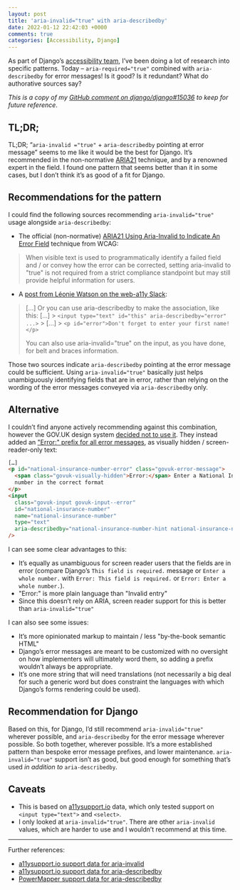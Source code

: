 ```yaml
---
layout: post
title: 'aria-invalid="true" with aria-describedby'
date: 2022-01-12 22:42:03 +0000
comments: true
categories: [Accessibility, Django]
---
```


As part of Django’s [accessibility team](https://github.com/django/deps/blob/main/accepted/0011-accessibility-team.rst), I’ve been doing a lot of research into specific patterns. Today – `aria-required="true"` combined with `aria-describedby` for error messages! Is it good? Is it redundant? What do authorative sources say?

<!-- more -->

_This is a copy of my [GitHub comment on django/django#15036](https://github.com/django/django/pull/15036#issuecomment-1008738687) to keep for future reference_.

## TL;DR;

TL;DR; “`aria-invalid ="true"` + `aria-describedby` pointing at error message” seems to me like it would be the best for Django. It’s recommended in the non-normative [ARIA21](https://www.w3.org/WAI/WCAG21/Techniques/aria/ARIA21) technique, and by a renowned expert in the field. I found one pattern that seems better than it in some cases, but I don’t think it’s as good of a fit for Django.

## Recommendations for the pattern

I could find the following sources recommending `aria-invalid="true"` usage alongside `aria-describedby`:

- The official (non-normative) [ARIA21 Using Aria-Invalid to Indicate An Error Field](https://www.w3.org/WAI/WCAG21/Techniques/aria/ARIA21) technique from WCAG:

> When visible text is used to programmatically identify a failed field and / or convey how the error can be corrected, setting aria-invalid to "true" is not required from a strict compliance standpoint but may still provide helpful information for users.

- A [post from Léonie Watson on the web-a11y Slack](https://web-a11y.slack.com/archives/C042TSFGN/p1557348802029700):

> […]
> Or you can use aria-describedby to make the association, like this:
> […] > `<input type="text" id="this" aria-describedby="error" ...>` > […] > `<p id="error">Don't forget to enter your first name!</p>`
>
> You can also use aria-invalid="true" on the input, as you have done, for belt and braces information.

Those two sources indicate `aria-describedby` pointing at the error message could be sufficient. Using `aria-invalid="true"` basically just helps unambiguously identifying fields that are in error, rather than relying on the wording of the error messages conveyed via `aria-describedby` only.

## Alternative

I couldn’t find anyone actively recommending against this combination, however the GOV.UK design system [decided not to use it](https://github.com/alphagov/govuk-frontend/issues/1168). They instead added an ["Error:" prefix for all error messages](https://design-system.service.gov.uk/components/error-message/#label), as visually hidden / screen-reader-only text:

```html
[…]
<p id="national-insurance-number-error" class="govuk-error-message">
  <span class="govuk-visually-hidden">Error:</span> Enter a National Insurance
  number in the correct format
</p>
<input
  class="govuk-input govuk-input--error"
  id="national-insurance-number"
  name="national-insurance-number"
  type="text"
  aria-describedby="national-insurance-number-hint national-insurance-number-error"
/>
```

I can see some clear advantages to this:

- It’s equally as unambiguous for screen reader users that the fields are in error (compare Django’s `This field is required.` message or `Enter a whole number.` with `Error: This field is required.` or `Error: Enter a whole number.`).
- "Error:" is more plain language than "Invalid entry"
- Since this doesn’t rely on ARIA, screen reader support for this is better than `aria-invalid="true"`

I can also see some issues:

- It’s more opinionated markup to maintain / less "by-the-book semantic HTML"
- Django’s error messages are meant to be customized with no oversight on how implementers will ultimately word them, so adding a prefix wouldn’t always be appropriate.
- It’s one more string that will need translations (not necessarily a big deal for such a generic word but does constraint the languages with which Django’s forms rendering could be used).

## Recommendation for Django

Based on this, for Django, I’d still recommend `aria-invalid="true"` wherever possible, and `aria-describedby` for the error message wherever possible. So both together, wherever possible. It’s a more established pattern than bespoke error message prefixes, and lower maintenance. `aria-invalid="true"` support isn’t as good, but good enough for something that’s used _in addition to_ `aria-describedby`.

## Caveats

- This is based on [a11ysupport.io](https://a11ysupport.io/) data, which only tested support on `<input type="text">` and `<select>`.
- I only looked at `aria-invalid="true"`. There are other `aria-invalid` values, which are harder to use and I wouldn’t recommend at this time.

---

Further references:

- [a11ysupport.io support data for aria-invalid](https://a11ysupport.io/tech/aria/aria-invalid_attribute)
- [a11ysupport.io support data for aria-describedby](https://a11ysupport.io/tech/aria/aria-describedby_attribute)
- [PowerMapper support data for aria-describedby](https://www.powermapper.com/tests/screen-readers/aria/)
